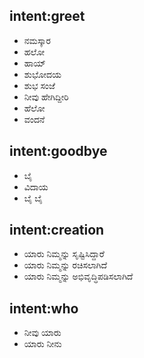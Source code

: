## intent:greet
- ನಮಸ್ಕಾರ
- ಹಲೋ
- ಹಾಯ್
- ಶುಭೋದಯ
- ಶುಭ ಸಂಜೆ
- ನೀವು ಹೇಗಿದ್ದೀರಿ
- ಹೆಲೋ
- ವಂದನೆ
## intent:goodbye
- ಬೈ
- ವಿದಾಯ
- ಬೈ ಬೈ 
## intent:creation
- ಯಾರು ನಿಮ್ಮನ್ನು ಸೃಷ್ಟಿಸಿದ್ದಾರೆ
- ಯಾರು ನಿಮ್ಮನ್ನು ರಚಿಸಲಾಗಿದೆ
- ಯಾರು ನಿಮ್ಮನ್ನು ಅಭಿವೃದ್ಧಿಪಡಿಸಲಾಗಿದೆ
## intent:who
- ನೀವು ಯಾರು
- ಯಾರು ನೀನು